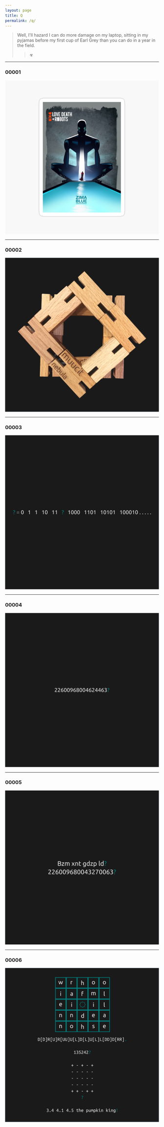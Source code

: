```yaml
---
layout: page
title: Q
permalink: /q/
---
```


> Well, I'll hazard I can do more damage on my laptop, sitting in my pyjamas
> before my first cup of Earl Grey than you can do in a year in the field.
>> ☣

---

### 00001

![Q 00001](/assets/img/na-00001.png "Q 00001")

---

### 00002

![Q 00002](/assets/img/na-00002.png "Q 00002")

---

### 00003

![Q 00003](/assets/img/na-00003.png "Q 00003")

---

### 00004

![Q 00004](/assets/img/na-00004.png "Q 00004")

---

### 00005

![Q 00005](/assets/img/na-00005.png "Q 00005")

---

### 00006

![Q 00006](/assets/img/na-00006.png "Q 00006")
